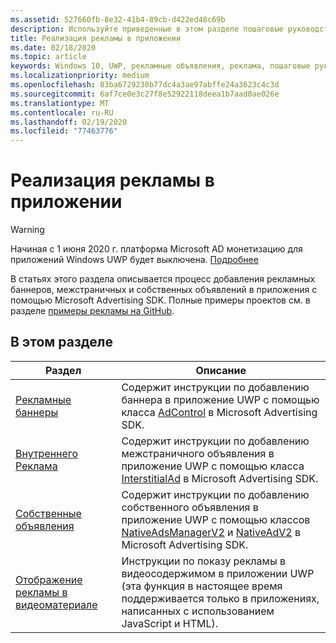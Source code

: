 ```yaml
---
ms.assetid: 527660fb-8e32-41b4-89cb-d422ed48c69b
description: Используйте приведенные в этом разделе пошаговые руководства, чтобы узнать, как добавлять рекламные баннеры, межстраничные и собственные объявления в приложения с помощью Microsoft Advertising SDK.
title: Реализация рекламы в приложении
ms.date: 02/18/2020
ms.topic: article
keywords: Windows 10, UWP, рекламные объявления, реклама, пошаговые руководства
ms.localizationpriority: medium
ms.openlocfilehash: 83ba6729230b77dc4a3ae97abffe24a3623c4c3d
ms.sourcegitcommit: 6af7ce0e3c27f8e52922118deea1b7aad0ae026e
ms.translationtype: MT
ms.contentlocale: ru-RU
ms.lasthandoff: 02/19/2020
ms.locfileid: "77463776"
---
```

# <a name="implement-ads-in-your-app"></a>Реализация рекламы в приложении

>[!WARNING]
> Начиная с 1 июня 2020 г. платформа Microsoft AD монетизацию для приложений Windows UWP будет выключена. [Подробнее](https://aka.ms/ad-monetization-shutdown)

В статьях этого раздела описывается процесс добавления рекламных баннеров, межстраничных и собственных объявлений в приложения с помощью Microsoft Advertising SDK. Полные примеры проектов см. в разделе [примеры рекламы на GitHub](https://github.com/Microsoft/Windows-universal-samples/tree/master/Samples/Advertising).

## <a name="in-this-section"></a>В этом разделе

|  Раздел    | Описание |               
|----------|-------|
| [Рекламные баннеры](banner-ads.md)     | Содержит инструкции по добавлению баннера в приложение UWP с помощью класса [AdControl](https://docs.microsoft.com/uwp/api/microsoft.advertising.winrt.ui.adcontrol) в Microsoft Advertising SDK.        |
| [Внутреннего Реклама](interstitial-ads.md)    | Содержит инструкции по добавлению межстраничного объявления в приложение UWP с помощью класса [InterstitialAd](https://docs.microsoft.com/uwp/api/microsoft.advertising.winrt.ui.interstitialad) в Microsoft Advertising SDK.       |
| [Собственные объявления](native-ads.md)       | Содержит инструкции по добавлению собственного объявления в приложение UWP с помощью классов [NativeAdsManagerV2](https://docs.microsoft.com/uwp/api/microsoft.advertising.winrt.ui.nativeadsmanagerv2) и [NativeAdV2](https://docs.microsoft.com/uwp/api/microsoft.advertising.winrt.ui.nativeadv2) в Microsoft Advertising SDK.  |
| [Отображение рекламы в видеоматериале](add-advertisements-to-video-content.md)     |  Инструкции по показу рекламы в видеосодержимом в приложении UWP (эта функция в настоящее время поддерживается только в приложениях, написанных с использованием JavaScript и HTML). |



 

 
